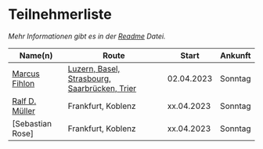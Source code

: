 # Teilnehmerliste

*Mehr Informationen gibt es in der [Readme](README.md) Datei.*

| Name(n) | Route | Start | Ankunft |
| ------- | ----- | ----- | ------- |
| [Marcus Fihlon](https://fosstodon.org/@McPringle) | [Luzern, Basel, Strasbourg, Saarbrücken, Trier](https://www.komoot.com/tour/1336061549/zoom) | 02.04.2023 | Sonntag |
| [Ralf D. Müller](https://mastodontech.de/@rdmueller) | Frankfurt, Koblenz | xx.04.2023 | Sonntag |
| [Sebastian Rose] | Frankfurt, Koblenz | xx.04.2023 | Sonntag |
